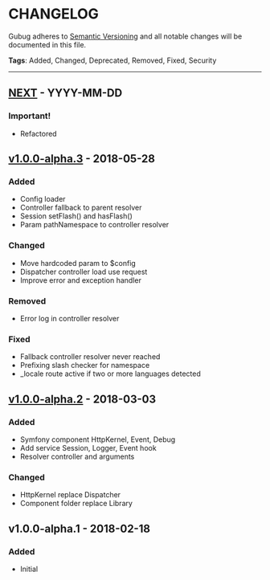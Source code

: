 # CHANGELOG

Gubug adheres to [Semantic Versioning](http://semver.org/spec/v2.0.0.html) and all notable changes will be documented in this file.

**Tags**: Added, Changed, Deprecated, Removed, Fixed, Security  

---

## [NEXT] - YYYY-MM-DD

### Important!
- Refactored


## [v1.0.0-alpha.3] - 2018-05-28

### Added
- Config loader
- Controller fallback to parent resolver
- Session setFlash() and hasFlash()
- Param pathNamespace to controller resolver

### Changed
- Move hardcoded param to $config
- Dispatcher controller load use request
- Improve error and exception handler

### Removed
- Error log in controller resolver

### Fixed
- Fallback controller resolver never reached
- Prefixing slash checker for namespace
- _locale route active if two or more languages detected

## [v1.0.0-alpha.2] - 2018-03-03

### Added
- Symfony component HttpKernel, Event, Debug
- Add service Session, Logger, Event hook
- Resolver controller and arguments

### Changed
- HttpKernel replace Dispatcher
- Component folder replace Library


## v1.0.0-alpha.1 - 2018-02-18

### Added
* Initial


[NEXT]: https://github.com/qaharmdz/gubug/compare/v1.0.0-alpha.3...HEAD
[v1.0.0-alpha.2]: https://github.com/qaharmdz/gubug/compare/v1.0.0-alpha.1...v1.0.0-alpha.2
[v1.0.0-alpha.3]: https://github.com/qaharmdz/gubug/compare/v1.0.0-alpha.2...v1.0.0-alpha.3
